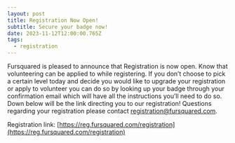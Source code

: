 ```yaml
---
layout: post
title: Registration Now Open!
subtitle: Secure your badge now!
date: 2023-11-12T12:00:00.765Z
tags:
  - registration
---
```

Fursquared is pleased to announce that Registration is now open. Know that volunteering can be applied to while registering. If you don’t choose to pick a certain level today and decide you would like to upgrade your registration or apply to volunteer you can do so by looking up your badge through your confirmation email which will have all the instructions you’ll need to do so. Down below will be the link directing you to our registration! Questions regarding your registration please contact [registration@fursquared.com](mailto:registration@fursquared.com).

Registration link: [https://reg.fursquared.com/registration](https://reg.fursquared.com/registration)

